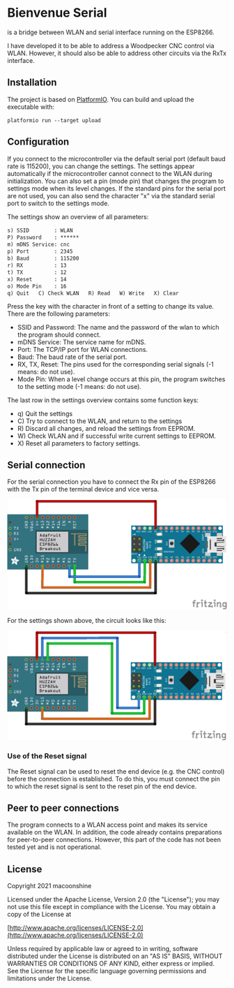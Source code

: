 # Bienvenue Serial
is a bridge between WLAN and serial interface running on the ESP8266.

I have developed it to be able to address a Woodpecker CNC control via WLAN. However, it should also be able to address other circuits via the RxTx interface.


## Installation

The project is based on [PlatformIO](https://platformio.org). You can build and upload the executable with:

	platformio run --target upload
	
## Configuration

If you connect to the microcontroller via the default serial port (default baud rate is 115200), you can change the settings. The settings appear automatically if the microcontroller cannot connect to the WLAN during initialization. You can also set a pin (mode pin) that changes the program to settings mode when its level changes. If the standard pins for the serial port are not used, you can also send the character "x" via the standard serial port to switch to the settings mode.

The settings show an overview of all parameters:

    s) SSID        : WLAN
    P) Password    : ******
    m) mDNS Service: cnc
    p) Port        : 2345
    b) Baud        : 115200
    r) RX          : 13
    t) TX          : 12
    x) Reset       : 14
    o) Mode Pin    : 16
    q) Quit   C) Check WLAN   R) Read   W) Write   X) Clear
    
Press the key with the character in front of a setting to change its value. There are the following parameters:

* SSID and Password: The name and the password of the wlan to which the program should connect.
* mDNS Service: The service name for mDNS.
* Port: The TCP/IP port for WLAN connections.
* Baud: The baud rate of the serial port.
* RX, TX, Reset: The pins used for the corresponding serial signals (-1 means: do not use). 
* Mode Pin: When a level change occurs at this pin, the program switches to the setting mode (-1 means: do not use).

The last row in the settings overview contains some function keys:

* q) Quit the settings
* C) Try to connect to the WLAN, and return to the settings
* R) Discard all changes, and reload the settings from EEPROM.
* W) Check WLAN and if successful write current settings to EEPROM.
* X) Reset all parameters to factory settings.

## Serial connection

For the serial connection you have to connect the Rx pin of the ESP8266 with the Tx pin of the terminal device and vice versa.

<p align="center">
  <img src="images/BevenueSerialStandard.png" width="640"/>
</p>

For the settings shown above, the circuit looks like this:

<p align="center">
  <img src="images/BevenueSerialCustom.png" width="640"/>
</p>

### Use of the Reset signal

The Reset signal can be used to reset the end device (e.g. the CNC control) before the connection is established. To do this, you must connect the pin to which the reset signal is sent to the reset pin of the end device.

## Peer to peer connections

The program connects to a WLAN access point and makes its service available on the WLAN. In addition, the code already contains preparations for peer-to-peer connections. However, this part of the code has not been tested yet and is not operational.

## License

Copyright 2021 macoonshine

Licensed under the Apache License, Version 2.0 (the "License");
you may not use this file except in compliance with the License.
You may obtain a copy of the License at

[http://www.apache.org/licenses/LICENSE-2.0](http://www.apache.org/licenses/LICENSE-2.0)

Unless required by applicable law or agreed to in writing, software
distributed under the License is distributed on an "AS IS" BASIS,
WITHOUT WARRANTIES OR CONDITIONS OF ANY KIND, either express or implied.
See the License for the specific language governing permissions and
limitations under the License.
